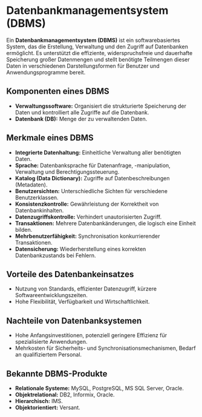 # Datenbankmanagementsystem (DBMS)

Ein **Datenbankmanagementsystem (DBMS)** ist ein softwarebasiertes System, das die Erstellung, Verwaltung und den Zugriff auf Datenbanken ermöglicht. Es unterstützt die effiziente, widerspruchsfreie und dauerhafte Speicherung großer Datenmengen und stellt benötigte Teilmengen dieser Daten in verschiedenen Darstellungsformen für Benutzer und Anwendungsprogramme bereit.

## Komponenten eines DBMS

- **Verwaltungssoftware:** Organisiert die strukturierte Speicherung der Daten und kontrolliert alle Zugriffe auf die Datenbank.
- **Datenbank (DB):** Menge der zu verwaltenden Daten.

## Merkmale eines DBMS

- **Integrierte Datenhaltung:** Einheitliche Verwaltung aller benötigten Daten.
- **Sprache:** Datenbanksprache für Datenanfrage, -manipulation, Verwaltung und Berechtigungssteuerung.
- **Katalog (Data Dictionary):** Zugriffe auf Datenbeschreibungen (Metadaten).
- **Benutzersichten:** Unterschiedliche Sichten für verschiedene Benutzerklassen.
- **Konsistenzkontrolle:** Gewährleistung der Korrektheit von Datenbankinhalten.
- **Datenzugriffskontrolle:** Verhindert unautorisierten Zugriff.
- **Transaktionen:** Mehrere Datenbankänderungen, die logisch eine Einheit bilden.
- **Mehrbenutzerfähigkeit:** Synchronisation konkurrierender Transaktionen.
- **Datensicherung:** Wiederherstellung eines korrekten Datenbankzustands bei Fehlern.

## Vorteile des Datenbankeinsatzes

- Nutzung von Standards, effizienter Datenzugriff, kürzere Softwareentwicklungszeiten.
- Hohe Flexibilität, Verfügbarkeit und Wirtschaftlichkeit.

## Nachteile von Datenbanksystemen

- Hohe Anfangsinvestitionen, potenziell geringere Effizienz für spezialisierte Anwendungen.
- Mehrkosten für Sicherheits- und Synchronisationsmechanismen, Bedarf an qualifiziertem Personal.

## Bekannte DBMS-Produkte

- **Relationale Systeme:** MySQL, PostgreSQL, MS SQL Server, Oracle.
- **Objektrelational:** DB2, Informix, Oracle.
- **Hierarchisch:** IMS.
- **Objektorientiert:** Versant.
